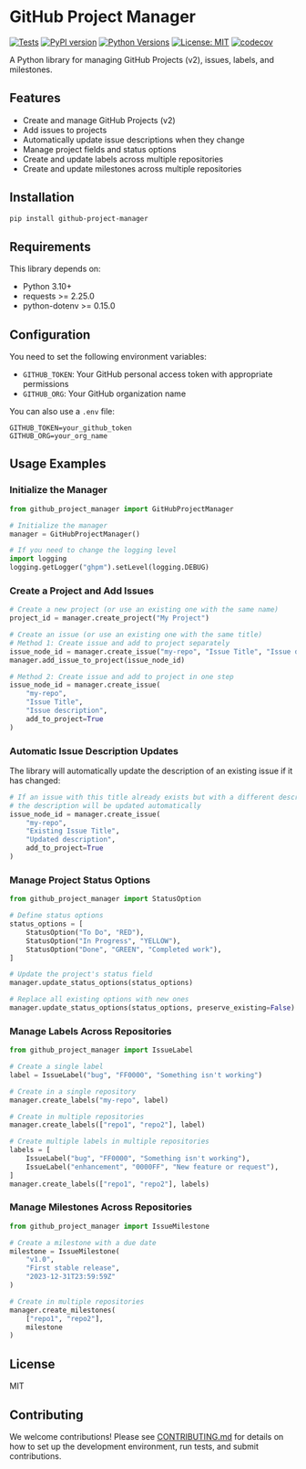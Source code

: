 # GitHub Project Manager

[![Tests](https://github.com/ezrahill/github-project-manager/actions/workflows/tests.yml/badge.svg)](https://github.com/ezrahill/github-project-manager/actions/workflows/tests.yml)
[![PyPI version](https://badge.fury.io/py/github-project-manager.svg)](https://badge.fury.io/py/github-project-manager)
[![Python Versions](https://img.shields.io/pypi/pyversions/github-project-manager.svg)](https://pypi.org/project/github-project-manager/)
[![License: MIT](https://img.shields.io/badge/License-MIT-yellow.svg)](https://opensource.org/licenses/MIT)
[![codecov](https://codecov.io/gh/ezrahill/github-project-manager/branch/main/graph/badge.svg)](https://codecov.io/gh/ezrahill/github-project-manager)

A Python library for managing GitHub Projects (v2), issues, labels, and milestones.

## Features

- Create and manage GitHub Projects (v2)
- Add issues to projects
- Automatically update issue descriptions when they change
- Manage project fields and status options
- Create and update labels across multiple repositories
- Create and update milestones across multiple repositories

## Installation

```bash
pip install github-project-manager
```

## Requirements

This library depends on:
- Python 3.10+
- requests >= 2.25.0
- python-dotenv >= 0.15.0

## Configuration

You need to set the following environment variables:

- `GITHUB_TOKEN`: Your GitHub personal access token with appropriate permissions
- `GITHUB_ORG`: Your GitHub organization name

You can also use a `.env` file:

```
GITHUB_TOKEN=your_github_token
GITHUB_ORG=your_org_name
```

## Usage Examples

### Initialize the Manager

```python
from github_project_manager import GitHubProjectManager

# Initialize the manager
manager = GitHubProjectManager()

# If you need to change the logging level
import logging
logging.getLogger("ghpm").setLevel(logging.DEBUG)
```

### Create a Project and Add Issues

```python
# Create a new project (or use an existing one with the same name)
project_id = manager.create_project("My Project")

# Create an issue (or use an existing one with the same title)
# Method 1: Create issue and add to project separately
issue_node_id = manager.create_issue("my-repo", "Issue Title", "Issue description")
manager.add_issue_to_project(issue_node_id)

# Method 2: Create issue and add to project in one step
issue_node_id = manager.create_issue(
    "my-repo",
    "Issue Title",
    "Issue description",
    add_to_project=True
)
```

### Automatic Issue Description Updates

The library will automatically update the description of an existing issue if it has changed:

```python
# If an issue with this title already exists but with a different description,
# the description will be updated automatically
issue_node_id = manager.create_issue(
    "my-repo",
    "Existing Issue Title",
    "Updated description",
    add_to_project=True
)
```

### Manage Project Status Options

```python
from github_project_manager import StatusOption

# Define status options
status_options = [
    StatusOption("To Do", "RED"),
    StatusOption("In Progress", "YELLOW"),
    StatusOption("Done", "GREEN", "Completed work"),
]

# Update the project's status field
manager.update_status_options(status_options)

# Replace all existing options with new ones
manager.update_status_options(status_options, preserve_existing=False)
```

### Manage Labels Across Repositories

```python
from github_project_manager import IssueLabel

# Create a single label
label = IssueLabel("bug", "FF0000", "Something isn't working")

# Create in a single repository
manager.create_labels("my-repo", label)

# Create in multiple repositories
manager.create_labels(["repo1", "repo2"], label)

# Create multiple labels in multiple repositories
labels = [
    IssueLabel("bug", "FF0000", "Something isn't working"),
    IssueLabel("enhancement", "0000FF", "New feature or request"),
]
manager.create_labels(["repo1", "repo2"], labels)
```

### Manage Milestones Across Repositories

```python
from github_project_manager import IssueMilestone

# Create a milestone with a due date
milestone = IssueMilestone(
    "v1.0",
    "First stable release",
    "2023-12-31T23:59:59Z"
)

# Create in multiple repositories
manager.create_milestones(
    ["repo1", "repo2"],
    milestone
)
```

## License

MIT

## Contributing

We welcome contributions! Please see [CONTRIBUTING.md](CONTRIBUTING.md) for details on how to set up the development environment, run tests, and submit contributions.
